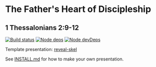 # The Father's Heart of Discipleship
## 1 Thessalonians 2:9-12

[![Build status](https://api.travis-ci.com/sermons/father.svg)](https://travis-ci.com/github/sermons/father)
[![Node deps](https://david-dm.org/sermons/father.svg)](https://david-dm.org/sermons/father)
[![Node devDeps](https://david-dm.org/sermons/father/dev-status.svg)](https://david-dm.org/sermons/father?type=dev)

Template presentation: [reveal-skel](https://github.com/sermons/reveal-skel)

See [INSTALL.md](INSTALL.md)
for how to make your own presentation.
